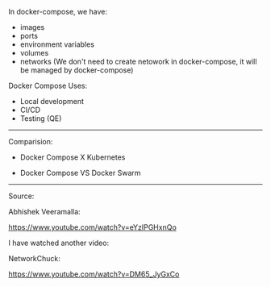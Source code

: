 
In docker-compose, we have:
- images
- ports
- environment variables
- volumes
- networks (We don't need to create netowork in docker-compose, it will be managed by docker-compose)





Docker Compose Uses:

- Local development
- CI/CD
- Testing (QE)

---
Comparision:

- Docker Compose X Kubernetes

- Docker Compose VS Docker Swarm

---

Source:

Abhishek Veeramalla:

https://www.youtube.com/watch?v=eYzIPGHxnQo

I have watched another video:

NetworkChuck:

https://www.youtube.com/watch?v=DM65_JyGxCo

